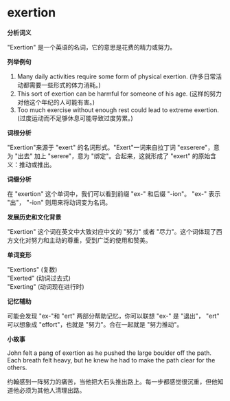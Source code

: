 # exertion

**分析词义**

  

"Exertion" 是一个英语的名词，它的意思是花费的精力或努力。

  

**列举例句**

  

1.  Many daily activities require some form of physical exertion. (许多日常活动都需要一些形式的体力消耗。)
2.  This sort of exertion can be harmful for someone of his age. (这样的努力对他这个年纪的人可能有害。)
3.  Too much exercise without enough rest could lead to extreme exertion. (过度运动而不足够休息可能导致过度劳累。)

  

**词根分析**

  

"Exertion"来源于 "exert" 的名词形式。"Exert"一词来自拉丁词 "exserere"，意为 "出去" 加上 "serere"，意为 "绑定"。合起来，这就形成了 "exert" 的原始含义：推动或推出。

  

**词缀分析**

  

在 "exertion" 这个单词中，我们可以看到前缀 "ex-" 和后缀 "-ion"。 "ex-" 表示 "出"， "-ion" 则用来将动词变为名词。

  

**发展历史和文化背景**

  

"Exertion" 这个词在英文中大致对应中文的 "努力" 或者 "尽力"。这个词体现了西方文化对努力和主动的尊重，受到广泛的使用和赞美。

  

**单词变形**

  

"Exertions" (复数)  
"Exerted" (动词过去式)  
"Exerting" (动词现在进行时)

  

**记忆辅助**

  

可能会发现 "ex-"和 "ert" 两部分帮助记忆，你可以联想 "ex-" 是 "退出"， "ert" 可以想象成 "effort"，也就是 "努力"。合在一起就是 "努力推动"。

  

**小故事**

  

John felt a pang of exertion as he pushed the large boulder off the path. Each breath felt heavy, but he knew he had to make the path clear for the others.

  

约翰感到一阵努力的痛苦，当他把大石头推出路上。每一步都感觉很沉重，但他知道他必须为其他人清理出路。
